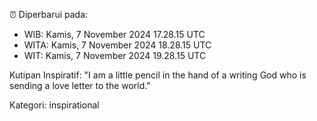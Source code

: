 ⏰ Diperbarui pada:
- WIB: Kamis, 7 November 2024 17.28.15 UTC
- WITA: Kamis, 7 November 2024 18.28.15 UTC
- WIT: Kamis, 7 November 2024 19.28.15 UTC

Kutipan Inspiratif:
"I am a little pencil in the hand of a writing God who is sending a love letter to the world."


Kategori: inspirational

